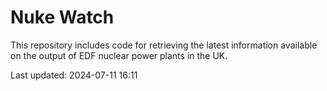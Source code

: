 # Nuke Watch

This repository includes code for retrieving the latest information available on the output of EDF nuclear power plants in the UK.

Last updated: 2024-07-11 16:11